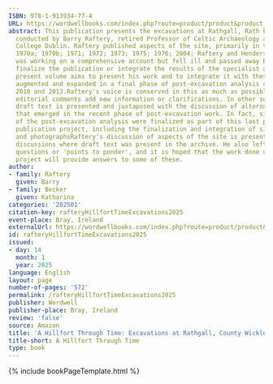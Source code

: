```yaml
---
ISBN: 978-1-913934-77-4
URL: https://wordwellbooks.com/index.php?route=product/product&product_id=2100
abstract: This publication presents the excavations at Rathgall, Rath East, Co. Wicklow,
  conducted by Barry Raftery, retired Professor of Celtic Archaeology at University
  College Dublin. Raftery published aspects of the site, primarily in the 1970s (Raftery
  1970a; 1970b; 1971; 1972; 1973; 1975; 1976; 2004; Raftery and Henderson 1987), and
  was working on a comprehensive account but fell ill and passed away before he could
  finalize the publication or integrate the results of the specialist analysis. The
  present volume aims to present his work and to integrate it with these new data,
  augmented and expanded in a final phase of post-excavation analysis conducted between
  2010 and 2013.Raftery's voice is conserved in this as much as possible. In places,
  editorial comments add new information or clarifications. In other sections, his
  draft text is presented and juxtaposed with the discussion of alternative scenarios
  that emerged in the recent phase of post-excavation work. In fact, significant parts
  of the post-excavation analysis were finalized as part of this last phase of the
  publication project, including the finalization and integration of site drawings
  and photographsRaftery's discussion of aspects of the site is presented as topical
  discussions where draft text was present in the archive. He also left a list of
  questions or 'points to ponder', and it is hoped that the work done as part of this
  project will provide answers to some of these.
author:
- family: Raftery
  given: Barry
- family: Becker
  given: Katharina
categories: '202501'
citation-key: rafteryHillfortTimeExcavations2025
event-place: Bray, Ireland
externalUrl: https://wordwellbooks.com/index.php?route=product/product&product_id=2100
id: rafteryHillfortTimeExcavations2025
issued:
- day: 14
  month: 1
  year: 2025
language: English
layout: page
number-of-pages: '572'
permalink: /rafteryHillfortTimeExcavations2025
publisher: Wordwell
publisher-place: Bray, Ireland
review: 'false'
source: Amazon
title: 'A Hillfort Through Time: Excavations at Rathgall, County Wicklow'
title-short: A Hillfort Through Time
type: book
---
```

{% include bookPageTemplate.html %}